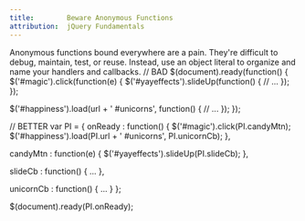 ```yaml
---
title:        Beware Anonymous Functions
attribution:  jQuery Fundamentals
---
```


Anonymous functions bound everywhere are a pain. They're difficult to debug,
maintain, test, or reuse. Instead, use an object literal to organize and name
your handlers and callbacks.
<javascript>
// BAD
$(document).ready(function() {
  $('#magic').click(function(e) {
    $('#yayeffects').slideUp(function() {
      // ...
    });
  });

  $('#happiness').load(url + ' #unicorns', function() {
    // ...
  });
});

// BETTER
var PI = {
  onReady : function() {
    $('#magic').click(PI.candyMtn);
    $('#happiness').load(PI.url + ' #unicorns', PI.unicornCb);
  },

  candyMtn : function(e) {
    $('#yayeffects').slideUp(PI.slideCb);
  },

  slideCb : function() { ... },

  unicornCb : function() { ... }
};

$(document).ready(PI.onReady);
</javascript>

